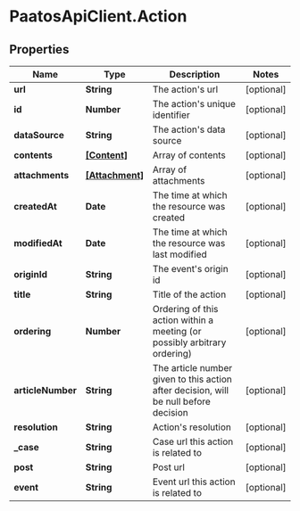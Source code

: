 # PaatosApiClient.Action

## Properties
Name | Type | Description | Notes
------------ | ------------- | ------------- | -------------
**url** | **String** | The action&#39;s url | [optional] 
**id** | **Number** | The action&#39;s unique identifier | [optional] 
**dataSource** | **String** | The action&#39;s data source | [optional] 
**contents** | [**[Content]**](Content.md) | Array of contents | [optional] 
**attachments** | [**[Attachment]**](Attachment.md) | Array of attachments | [optional] 
**createdAt** | **Date** | The time at which the resource was created | [optional] 
**modifiedAt** | **Date** | The time at which the resource was last modified | [optional] 
**originId** | **String** | The event&#39;s origin id | [optional] 
**title** | **String** | Title of the action | [optional] 
**ordering** | **Number** | Ordering of this action within a meeting (or possibly arbitrary ordering) | [optional] 
**articleNumber** | **String** | The article number given to this action after decision, will be null before decision | [optional] 
**resolution** | **String** | Action&#39;s resolution | [optional] 
**_case** | **String** | Case url this action is related to | [optional] 
**post** | **String** | Post url | [optional] 
**event** | **String** | Event url this action is related to | [optional] 


